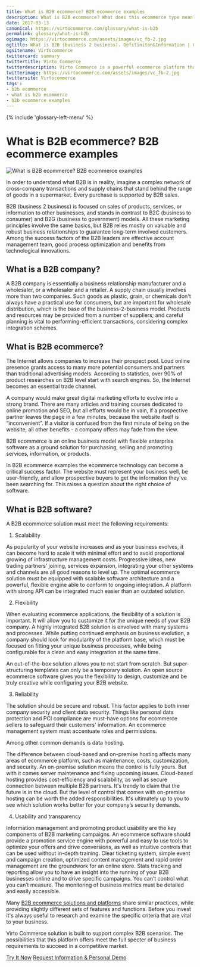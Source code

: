 ```yaml
--- 
title: What is B2B ecommerce? B2B ecommerce examples
description: What is B2B ecommerce? What does this ecommerce type mean? B2B ecommerce examples
date: 2017-03-13 
canonical: https://virtocommerce.com/glossary/what-is-b2b 
permalink: glossary/what-is-b2b
ogimage: https://virtocommerce.com/assets/images/vc_fb-2.jpg
ogtitle: What is B2B (business 2 business). Defitiniton&Information | Glossary Virto Commerce.
ogsitename: Virtocommerce
twittercard: summary
twittertitle: Virto Commerce
twitterdescription: Virto Commerce is a powerful ecommerce platform that includes everything you need to create an online store and sell online. Try it free with Free Community License
twitterimage: https://virtocommerce.com/assets/images/vc_fb-2.jpg
twittersite: Virtocommerce
tags : 
- b2b ecommerce
- what is b2b ecommerce
- b2b ecommerce examples
---
```

<div class="business-features clearfix __responsive">
    {% include 'glossary-left-menu' %}    
    <div class="business-cnt">
        <div class="head __cart">
            <h1 class="title">What is B2B ecommerce? B2B ecommerce examples</h1>
        </div>
        <img alt="What is B2B ecommerce? B2B ecommerce examples" src="assets/images/what-is-b2b-ecommerce.jpg"></img>
        <p class="text">
          In order to understand what B2B is in reality, imagine a complex network of cross-company transactions and supply chains that stand behind the range of goods in a supermarket. Every purchase is supported by B2B sales.
        </p>
        <p class="text">
           B2B (business 2 business) is focused on sales of products, services, or information to other businesses, and stands in contrast to B2C (business to consumer) and B2G (business to government) models. All these marketing principles involve the same basics, but B2B relies mostly on valuable and robust business relationships to guarantee long-term involved customers. Among the success factors of the B2B leaders are effective account management team, good process optimization and benefits from technological innovations.
        </p>
        <h2>What is a B2B company?</h2>
        <p class="text">
            A B2B company is essentially a business relationship manufacturer and a wholesaler, or a wholesaler and a retailer. A supply chain usually involves more than two companies. Such goods as plastic, grain, or chemicals don't always have a practical use for consumers, but are important for wholesale distribution, which is the base of the business-2-business model. Products and resources may be provided from a number of suppliers; and careful planning is vital to performing-efficient transactions, considering complex integration schemes.
        </p>
        <h2>What is B2B ecommerce?</h2>
        <p class="text">
           The Internet allows companies to increase their prospect pool. Loud online presence grants access to many more potential consumers and partners than traditional advertising models. According to statistics, over 90% of product researches on B2B level start with search engines. So, the Internet becomes an essential trade channel.
        </p>
         <p class="text">
           A company would make great digital marketing efforts to evolve into a strong brand. There are many articles and training courses dedicated to online promotion and SEO, but all efforts would be in vain, if a prospective partner leaves the page in a few minutes, because the website itself is “inconvenient”. If a visitor is confused from the first minute of being on the website, all other benefits - a company offers may fade from the view.
        </p>
         <p class="text">
           B2B ecommerce is an online business model with flexible enterprise software as a ground solution for purchasing, selling and promoting services, information, or products.
        </p>
        <p class="text">
            In B2B ecommerce examples the ecommerce technology can become a critical success factor. The website must represent your business well, be user-friendly, and allow prospective buyers to get the information they've been searching for. This raises a question about the right choice of software.
        </p>
        <h2>What is B2B software?</h2>
        <p class="text">
            A B2B ecommerce solution must meet the following requirements:
        </p>
        <ol>
            <li>Scalability</li>
        </ol>
        <p class="text">
            As popularity of your website increases and as your business evolves, it can become hard to scale it with minimal effort and to avoid proportional growing of infrastructure management costs. Progressive ideas, new trading partners’ joining, services expansion, integrating your other systems and channels are all good reasons to level up. The optimal ecommerce solution must be equipped with scalable software architecture and a powerful, flexible engine able to conform to ongoing integration. A platform with strong API can be integrated much easier than an outdated solution.
        </p>
        <ol start="2">
            <li>Flexibility</li>
        </ol>
        <p class="text">
           When evaluating ecommerce applications, the flexibility of a solution is important. It will allow you to customize it for the unique needs of your B2B company. A highly integrated B2B solution is envolved with many systems and processes. While putting continued emphasis on business evolution, a company should look for modularity of the platform base, which must be focused on fitting your unique business processes, while being configurable for a clean and easy integration at the same time.
        </p>
        <p class="text">
           An out-of-the-box solution allows you to not start from scratch. But super-structuring templates can only be a temporary solution. An open source ecommerce software gives you the flexibility to design, customize and be truly creative while configuring your B2B website.
        </p>
        <ol start="3">
            <li>Reliability</li>
        </ol>
        <p class="text">
           The solution should be secure and robust. This factor applies to both inner company security and client data security. Things like personal data protection and PCI compliance are must-have options for ecommerce sellers to safeguard their customers' information. An ecommerce management system must accentuate roles and permissions.
        </p>
        <p class="text">
            Among other common demands is data hosting.
        </p>
        <p class="text">
          The difference between cloud-based and on-premise hosting affects many areas of ecommerce platform, such as maintenance, costs, customization, and security. An on-premise solution means the control is fully yours. But with it comes server maintenance and fixing upcoming issues. Cloud-based hosting provides cost-efficiency and scalability, as well as secure connection between multiple B2B partners. It's trendy to claim that the future is in the cloud. But the level of control that comes with on-premise hosting can be worth the added responsibilities. It's ultimately up to you to see which solution works better for your company’s security demands.
        </p>
        <ol start="4">
            <li>Usability and transparency</li>
        </ol>
        <p class="text">
           Information management and promoting product usability are the key components of B2B marketing campaigns. An ecommerce software should provide a promotion service engine with powerful and easy to use tools to optimize your offers and drive conversions, as well as intuitive controls that can be used without in-depth training. Clear ticketing system, simple event and campaign creation, optimized content management and rapid order management are the groundwork for an online store. Stats tracking and reporting allow you to have an insight into the running of your B2B businesses online and to drive specific campaigns. You can’t control what you can’t measure. The monitoring of business metrics must be detailed and easily accessible.
        </p>
        <p class="text">
          Many <a href="https://virtocommerce.com/b2b-ecommerce">B2B ecommerce solutions and platforms</a> share similar practices, while providing slightly different sets of features and functions. Before you invest it's always useful to research and examine the specific criteria that are vital to your business.
        </p>
        <p class="text">
          Virto Commerce solution is built to support complex B2B scenarios. The possibilities that this platform offers meet the full specter of business requirements to succeed in a competitive market. 
        </p>
        <div class="buttons">
			<a class="button fill" href="/try-now">Try It Now</a>
			<a class="button fill" href="/contact-us">Request Information & Personal Demo</a>
		</div>
    </div>
</div>